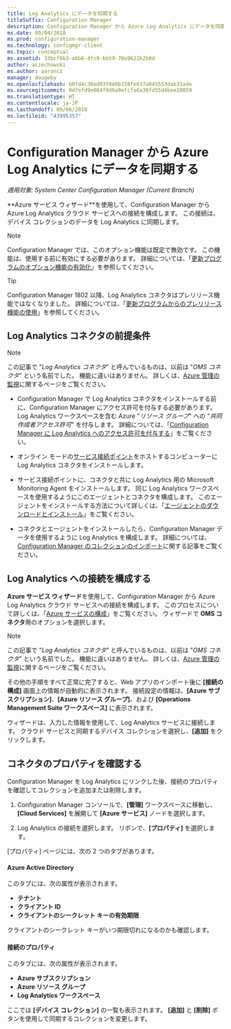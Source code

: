 ```yaml
---
title: Log Analytics にデータを同期する
titleSuffix: Configuration Manager
description: Configuration Manager から Azure Log Analytics にデータを同期します。
ms.date: 09/04/2018
ms.prod: configuration-manager
ms.technology: configmgr-client
ms.topic: conceptual
ms.assetid: 33bcf8b3-a6b6-4fc9-bb59-70a9621b2b0d
author: aczechowski
ms.author: aaroncz
manager: dougeby
ms.openlocfilehash: b0fd4c36ed03f0e0b158fe637a045553dab31ade
ms.sourcegitcommit: 0d7efd9e064f9d6a9efcfa6a36fd55d4bee20059
ms.translationtype: HT
ms.contentlocale: ja-JP
ms.lasthandoff: 09/06/2018
ms.locfileid: "43995357"
---
```

#  <a name="sync-data-from-configuration-manager-to-azure-log-analytics"></a>Configuration Manager から Azure Log Analytics にデータを同期する

*適用対象: System Center Configuration Manager (Current Branch)*

<!--1258052--> **Azure サービス ウィザード**を使用して、Configuration Manager から Azure Log Analytics クラウド サービスへの接続を構成します。 この接続は、デバイス コレクションのデータを Log Analytics に同期します。 

> [!Note]  
> Configuration Manager では、このオプション機能は既定で無効です。 この機能は、使用する前に有効にする必要があります。 詳細については、「[更新プログラムのオプション機能の有効化](/sccm/core/servers/manage/install-in-console-updates#bkmk_options)」を参照してください。<!--505213-->  

> [!TIP]
> Configuration Manager 1802 以降、Log Analytics コネクタはプレリリース機能ではなくなりました。 詳細については、「[更新プログラムからのプレリリース機能の使用](/sccm/core/servers/manage/pre-release-features)」を参照してください。



## <a name="prerequisites-for-the-log-analytics-connector"></a>Log Analytics コネクタの前提条件

> [!Note]  
> この記事で "*Log Analytics コネクタ*" と呼んでいるものは、以前は "*OMS コネクタ*" という名前でした。 機能に違いはありません。 詳しくは、[Azure 管理の監視](https://docs.microsoft.com/azure/monitoring/#operations-management-suite)に関するページをご覧ください。  

- Configuration Manager で Log Analytics コネクタをインストールする前に、Configuration Manager にアクセス許可を付与する必要があります。 Log Analytics ワークスペースを含む Azure "*リソース グループ*" への "*共同作成者アクセス許可*" を付与します。 詳細については、「[Configuration Manager に Log Analytics へのアクセス許可を付与する](https://docs.microsoft.com/azure/log-analytics/log-analytics-sccm#grant-configuration-manager-with-permissions-to-log-analytics)」をご覧ください。  

- オンライン モードの[サービス接続ポイント](/sccm/core/servers/deploy/configure/about-the-service-connection-point)をホストするコンピューターに Log Analytics コネクタをインストールします。  

- サービス接続ポイントに、コネクタと共に Log Analytics 用の Microsoft Monitoring Agent をインストールします。 同じ Log Analytics ワークスペースを使用するようにこのエージェントとコネクタを構成します。 このエージェントをインストールする方法について詳しくは、「[エージェントのダウンロードとインストール](https://docs.microsoft.com/azure/log-analytics/log-analytics-sccm#download-and-install-the-agent)」をご覧ください。  

- コネクタとエージェントをインストールしたら、Configuration Manager データを使用するように Log Analytics を構成します。 詳細については、[Configuration Manager のコレクションのインポート](https://docs.microsoft.com/azure/log-analytics/log-analytics-sccm#import-collections)に関する記事をご覧ください。  



## <a name="configure-the-connection-to-log-analytics"></a>Log Analytics への接続を構成する

**Azure サービス ウィザード**を使用して、Configuration Manager から Azure Log Analytics クラウド サービスへの接続を構成します。 このプロセスについて詳しくは、「[Azure サービスの構成](https://docs.microsoft.com/sccm/core/servers/deploy/configure/azure-services-wizard)」をご覧ください。 ウィザードで **OMS コネクタ**用のオプションを選択します。 

> [!Note]  
> この記事で "*Log Analytics コネクタ*" と呼んでいるものは、以前は "*OMS コネクタ*" という名前でした。 機能に違いはありません。 詳しくは、[Azure 管理の監視](https://docs.microsoft.com/azure/monitoring/#operations-management-suite)に関するページをご覧ください。  

その他の手順をすべて正常に完了すると、Web アプリのインポート後に **[接続の構成]** 画面上の情報が自動的に表示されます。 接続設定の情報は、**[Azure サブスクリプション]**、**[Azure リソース グループ]**、および **[Operations Management Suite ワークスペース]** に表示されます。

ウィザードは、入力した情報を使用して、Log Analytics サービスに接続します。 クラウド サービスと同期するデバイス コレクションを選択し、**[追加]** をクリックします。


## <a name="verify-the-connector-properties"></a>コネクタのプロパティを確認する

Configuration Manager を Log Analytics にリンクした後、接続のプロパティを確認してコレクションを追加または削除します。 

1. Configuration Manager コンソールで、**[管理]** ワークスペースに移動し、**[Cloud Services]** を展開して **[Azure サービス]** ノードを選択します。  

2. Log Analytics の接続を選択します。 リボンで、**[プロパティ]** を選択します。  

[プロパティ] ページには、次の 2 つのタブがあります。  

#### <a name="azure-active-directory"></a>Azure Active Directory
このタブには、次の属性が表示されます。 
- **テナント**  
- **クライアント ID**  
- **クライアントのシークレット キーの有効期限**  

クライアントのシークレット キーがいつ期限切れになるのかも確認します。

#### <a name="connection-properties"></a>接続のプロパティ
このタブには、次の属性が表示されます。 
- **Azure サブスクリプション**  
- **Azure リソース グループ**  
- **Log Analytics ワークスペース**  

ここでは **[デバイス コレクション]** の一覧も表示されます。 **[追加]** と **[削除]** ボタンを使用して同期するコレクションを変更します。
